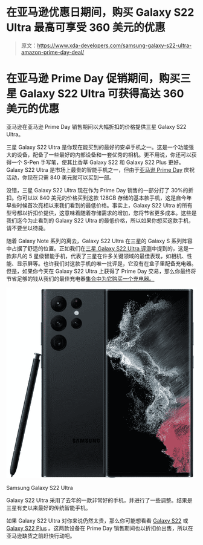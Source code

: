 # 在亚马逊优惠日期间，购买 Galaxy S22 Ultra 最高可享受 360 美元的优惠

> 原文：<https://www.xda-developers.com/samsung-galaxy-s22-ultra-amazon-prime-day-deal/>

# 在亚马逊 Prime Day 促销期间，购买三星 Galaxy S22 Ultra 可获得高达 360 美元的优惠

亚马逊在亚马逊 Prime Day 销售期间以大幅折扣的价格提供三星 Galaxy S22 Ultra。

三星 Galaxy S22 Ultra 是你现在能买到的最好的安卓手机之一。这是一个功能强大的设备，配备了一些最好的内部设备和一套优秀的相机。更不用说，你还可以获得一个 S-Pen 手写笔，使其比香草 Galaxy S22 和 Galaxy S22 Plus 更好。Galaxy S22 Ultra 是市场上最贵的智能手机之一，但由于[亚马逊 Prime Day](https://www.xda-developers.com/amazon-prime-day/) 庆祝活动，你现在只需 840 美元就可以买到一部。

没错，三星 Galaxy S22 Ultra 现在作为 Prime Day 销售的一部分打了 30%的折扣。你可以以 840 美元的价格买到这款 128GB 存储的基本款手机，这是自今年早些时候首次亮相以来我们看到的最低价格。事实上，Galaxy S22 Ultra 的所有型号都以折扣价提供，这意味着随着存储需求的增加，您将节省更多成本。这些是我们迄今为止看到的 Galaxy S22 Ultra 的最低价格，所以如果你想买这款手机，请不要坐以待毙。

随着 Galaxy Note 系列的离去，Galaxy S22 Ultra 在三星的 Galaxy S 系列阵容中占据了舒适的位置。正如我们在[三星 Galaxy S22 Ultra 评测](https://www.xda-developers.com/samsung-galaxy-s22-ultra-review/)中提到的，这是一款非凡的 5 星级智能手机，代表了三星在许多关键领域的最佳表现，如相机、性能、显示屏等。也许我们对这款手机的唯一批评是，它没有在盒子里配备充电器。但是，如果你今天在 Galaxy S22 Ultra 上获得了 Prime Day 交易，那么你最终将节省足够的钱从我们的最佳充电器[集合中为它购买一个充电器。](https://www.xda-developers.com/best-samsung-galaxy-s22-chargers/)

 <picture>![Grab the Samsung Galaxy S22 Ultra for just $889 from Amazon before it's gone.](img/5ca5a0dce5463378bde4383a6feef928.png)</picture> 

Samsung Galaxy S22 Ultra

Galaxy S22 Ultra 采用了去年的一款非常好的手机，并进行了一些调整。结果是三星有史以来最好的传统智能手机。

如果 Galaxy S22 Ultra 对你来说仍然太贵，那么你可能想看看 [Galaxy S22](https://www.xda-developers.com/samsung-galaxy-s22-review/) 或 [Galaxy S22 Plus](https://www.xda-developers.com/samsung-galaxy-s22-plus-review/) 。这两款设备在 Prime Day 销售期间也以折扣价出售，所以在亚马逊缺货之前赶快行动吧。
